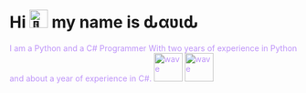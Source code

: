 <h1 class="center"> Hi <picture>
  <source srcset="https://fonts.gstatic.com/s/e/notoemoji/latest/1f44b_1f3fb/512.webp" type="image/webp">
  <img src="https://fonts.gstatic.com/s/e/notoemoji/latest/1f44b_1f3fb/512.gif" alt="👋" width="32" height="32">
</picture> my name is ԃαʋιԃ </h1>

<p style="color: #bd93f9;">
I am a Python and a C# Programmer With two years of experience in Python and about a year of experience in C#. <img alt="wave" src="https://cdn-idpgf.nitrocdn.com/TSeLIaDKAUBecatjFLZJpxhTJKErGZRH/assets/images/optimized/rev-2fec28e/insights/wp-content/uploads/2021/02/c.gif" width="50px">
<img alt="wave" src="https://i.pinimg.com/originals/ca/00/60/ca0060f3414e6e20b75983acddafad53.gif" width="50px">
</p>

